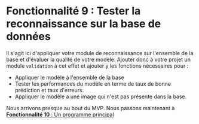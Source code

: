 # Fonctionnalité 9 :  Tester la reconnaissance sur la base de données


Il s'agit ici d'appliquer votre module de reconnaissance sur l'ensemble de la base et d'évaluer la qualité de votre modèle. Ajouter donc à votre projet un module `validation` à cet effet et ajouter y les fonctions nécessaires pour :

 + Appliquer le modèle à l'ensemble de la base 
 + Tester les performances du modèle en terme de taux de bonne prédiction et taux d'erreurs.
 + Appliquer le modèle a une image qui n'est pas présente dans la base.

 
 Nous arrivons presque au bout du MVP. Nous passons maintenant à [**Fonctionnalité 10** : Un programme principal](./S4_main.md) 
 